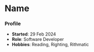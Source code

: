 # Name
### Profile
- **Started**: 29 Feb 2024
- **Role**: Software Developer
- **Hobbies**: Reading, Righting, Rithmatic
